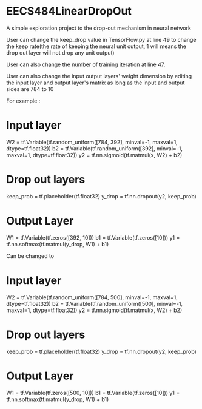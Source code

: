 # EECS484LinearDropOut
A simple exploration project to the drop-out mechanism in neural network 

User can change the keep_drop value in TensorFlow.py at line 49 to change the keep rate(the rate of keeping the neural unit output, 1 will means the drop out layer will not drop any unit output)

User can also change the number of training iteration at line 47. 

User can also change the input output layers' weight dimension by editing the input layer and output layer's matrix as long as the input and output sides are 784 to 10 

For example : 

 # Input layer
  W2 = tf.Variable(tf.random_uniform([784, 392], minval=-1, maxval=1, dtype=tf.float32))
  b2 = tf.Variable(tf.random_uniform([392], minval=-1, maxval=1, dtype=tf.float32))
  y2 = tf.nn.sigmoid(tf.matmul(x, W2) + b2)

  # Drop out layers
  keep_prob = tf.placeholder(tf.float32)
  y_drop = tf.nn.dropout(y2, keep_prob)

  # Output Layer
  W1 = tf.Variable(tf.zeros([392, 10]))
  b1 = tf.Variable(tf.zeros([10]))
  y1 = tf.nn.softmax(tf.matmul(y_drop, W1) + b1)
  
  
Can be changed to 

 # Input layer
  W2 = tf.Variable(tf.random_uniform([784, 500], minval=-1, maxval=1, dtype=tf.float32))
  b2 = tf.Variable(tf.random_uniform([500], minval=-1, maxval=1, dtype=tf.float32))
  y2 = tf.nn.sigmoid(tf.matmul(x, W2) + b2)

  # Drop out layers
  keep_prob = tf.placeholder(tf.float32)
  y_drop = tf.nn.dropout(y2, keep_prob)

  # Output Layer
  W1 = tf.Variable(tf.zeros([500, 10]))
  b1 = tf.Variable(tf.zeros([10]))
  y1 = tf.nn.softmax(tf.matmul(y_drop, W1) + b1)
  
